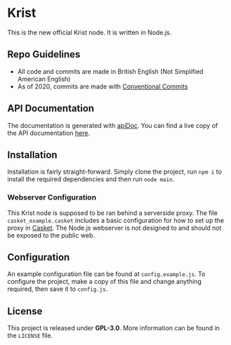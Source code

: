 # Krist

This is the new official Krist node. It is written in Node.js.

## Repo Guidelines
- All code and commits are made in British English (Not Simplified American English)
- As of 2020, commits are made with [Conventional Commits](https://www.conventionalcommits.org/en/v1.0.0/)

## API Documentation

The documentation is generated with [apiDoc](http://apidocjs.com). You can find 
a live copy of the API documentation [here](http://krist.ceriat.net/docs).

## Installation

Installation is fairly straight-forward. Simply clone the project, run 
`npm i` to install the required dependencies and then run `node main`.

### Webserver Configuration

This Krist node is supposed to be ran behind a serverside proxy. The file
`casket_example.casket` includes a basic configuration for how to set up the
proxy in [Casket](https://github.com/tmpim/casket). The Node.js webserver is not
designed to and should not be exposed to the public web.

## Configuration

An example configuration file can be found at `config.example.js`. To configure
the project, make a copy of this file and change anything required, then save it
to `config.js`.

## License

This project is released under **GPL-3.0**. More information can be found in the
`LICENSE` file.
